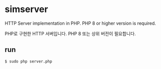 # simserver

HTTP Server implementation in PHP.
PHP 8 or higher version is required.

PHP로 구현한 HTTP 서버입니다.
PHP 8 또는 상위 버전이 필요합니다.

## run

```
$ sudo php server.php
```
